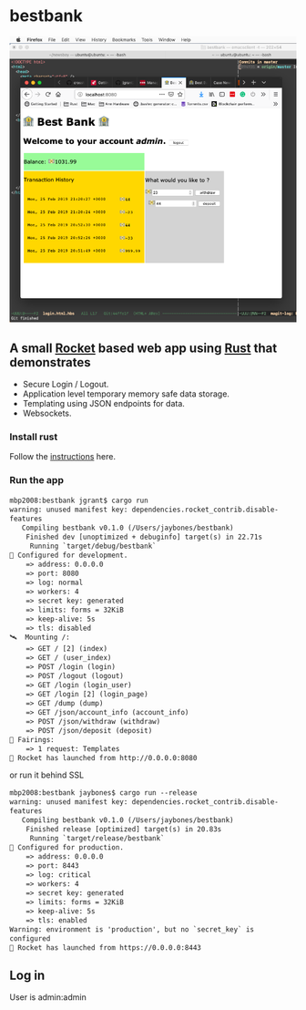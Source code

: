 # bestbank
![screenshot](img/screenshot.png)
## A small [Rocket](https://rocket.rs) based web app using [Rust](https://www.rust-lang.org) that demonstrates
- Secure Login / Logout.
- Application level temporary memory safe data storage.
- Templating using JSON endpoints for data.
- Websockets.


### Install rust

Follow the [instructions](https://www.rust-lang.org/tools/install) here.


### Run the app

```
mbp2008:bestbank jgrant$ cargo run
warning: unused manifest key: dependencies.rocket_contrib.disable-features
   Compiling bestbank v0.1.0 (/Users/jaybones/bestbank)
    Finished dev [unoptimized + debuginfo] target(s) in 22.71s
     Running `target/debug/bestbank`
🔧 Configured for development.
    => address: 0.0.0.0
    => port: 8080
    => log: normal
    => workers: 4
    => secret key: generated
    => limits: forms = 32KiB
    => keep-alive: 5s
    => tls: disabled
🛰  Mounting /:
    => GET / [2] (index)
    => GET / (user_index)
    => POST /login (login)
    => POST /logout (logout)
    => GET /login (login_user)
    => GET /login [2] (login_page)
    => GET /dump (dump)
    => GET /json/account_info (account_info)
    => POST /json/withdraw (withdraw)
    => POST /json/deposit (deposit)
📡 Fairings:
    => 1 request: Templates
🚀 Rocket has launched from http://0.0.0.0:8080
```

or run it behind SSL

```
mbp2008:bestbank jaybones$ cargo run --release
warning: unused manifest key: dependencies.rocket_contrib.disable-features
   Compiling bestbank v0.1.0 (/Users/jaybones/bestbank)
    Finished release [optimized] target(s) in 20.83s
     Running `target/release/bestbank`
🔧 Configured for production.
    => address: 0.0.0.0
    => port: 8443
    => log: critical
    => workers: 4
    => secret key: generated
    => limits: forms = 32KiB
    => keep-alive: 5s
    => tls: enabled
Warning: environment is 'production', but no `secret_key` is configured
🚀 Rocket has launched from https://0.0.0.0:8443
```

## Log in
User is admin:admin
